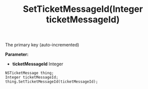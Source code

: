 ﻿---
uid: crmscript_ref_NSTicketMessage_SetTicketMessageId
title: SetTicketMessageId(Integer ticketMessageId)
intellisense: NSTicketMessage.SetTicketMessageId
keywords: NSTicketMessage, GetTicketMessageId
so.topic: reference
---

The primary key (auto-incremented)

**Parameter:** 
 - **ticketMessageId** Integer

```crmscript
NSTicketMessage thing;
Integer ticketMessageId;
thing.SetTicketMessageId(ticketMessageId);
```

